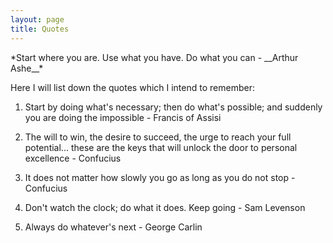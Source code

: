 ```yaml
---
layout: page
title: Quotes
---
```


<p class="message">
*Start where you are. Use what you have. Do what you can - __Arthur Ashe__*
</p>

Here I will list down the quotes which I intend to remember:

1. Start by doing what's necessary; then do what's possible; and suddenly you are doing the impossible - Francis of Assisi

2. The will to win, the desire to succeed, the urge to reach your full potential... these are the keys that will unlock the door to personal excellence - Confucius 

3. It does not matter how slowly you go as long as you do not stop - Confucius

4. Don't watch the clock; do what it does. Keep going - Sam Levenson

5. Always do whatever's next - George Carlin
